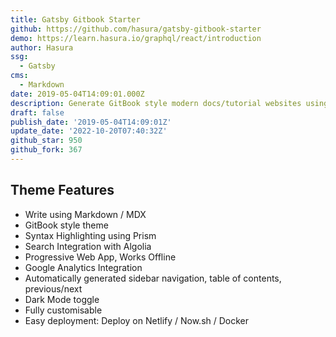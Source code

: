 ```yaml
---
title: Gatsby Gitbook Starter
github: https://github.com/hasura/gatsby-gitbook-starter
demo: https://learn.hasura.io/graphql/react/introduction
author: Hasura
ssg:
  - Gatsby
cms:
  - Markdown
date: 2019-05-04T14:09:01.000Z
description: Generate GitBook style modern docs/tutorial websites using Gatsby + MDX
draft: false
publish_date: '2019-05-04T14:09:01Z'
update_date: '2022-10-20T07:40:32Z'
github_star: 950
github_fork: 367
---
```

## Theme Features

- Write using Markdown / MDX
- GitBook style theme
- Syntax Highlighting using Prism
- Search Integration with Algolia
- Progressive Web App, Works Offline
- Google Analytics Integration
- Automatically generated sidebar navigation, table of contents, previous/next
- Dark Mode toggle
- Fully customisable
- Easy deployment: Deploy on Netlify / Now.sh / Docker
